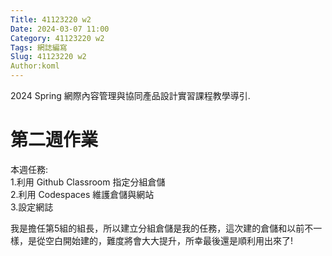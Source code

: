 ```yaml
---
Title: 41123220 w2
Date: 2024-03-07 11:00
Category: 41123220 w2
Tags: 網誌編寫
Slug: 41123220 w2
Author:koml
---
```


2024 Spring 網際內容管理與協同產品設計實習課程教學導引.

<!-- PELICAN_END_SUMMARY -->

# 第二週作業
本週任務:<br>
1.利用 Github Classroom 指定分組倉儲<br>
2.利用 Codespaces 維護倉儲與網站<br>
3.設定網誌<br>

我是擔任第5組的組長，所以建立分組倉儲是我的任務，這次建的倉儲和以前不一樣，是從空白開始建的，難度將會大大提升，所幸最後還是順利用出來了!
